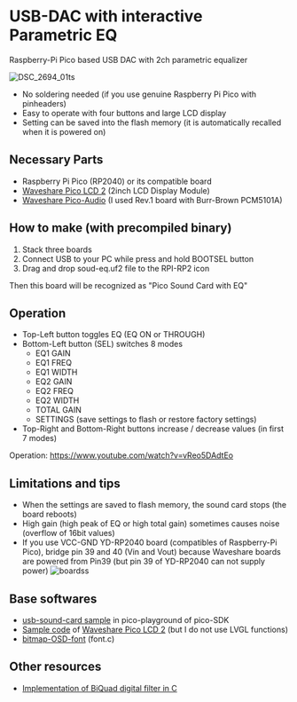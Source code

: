 # USB-DAC with interactive Parametric EQ

Raspberry-Pi Pico based USB DAC with 2ch parametric equalizer

![DSC_2694_01ts](https://github.com/user-attachments/assets/085e5765-5baa-4c8d-9bde-daaae47f6dad)


* No soldering needed (if you use genuine Raspberry Pi Pico with pinheaders)
* Easy to operate with four buttons and large LCD display
* Setting can be saved into the flash memory (it is automatically recalled when it is powered on)

## Necessary Parts

* Raspberry Pi Pico (RP2040) or its compatible board
* [Waveshare Pico LCD 2](https://www.waveshare.com/wiki/Pico-LCD-2) (2inch LCD Display Module)
* [Waveshare Pico-Audio](https://www.waveshare.com/wiki/Pico-Audio) (I used Rev.1 board with Burr-Brown PCM5101A)

## How to make (with precompiled binary)

1. Stack three boards
2. Connect USB to your PC while press and hold BOOTSEL button
3. Drag and drop soud-eq.uf2 file to the RPI-RP2 icon

Then this board will be recognized as "Pico Sound Card with EQ"

## Operation

* Top-Left button toggles EQ (EQ ON or THROUGH)
* Bottom-Left button (SEL) switches 8 modes
  - EQ1 GAIN
  - EQ1 FREQ
  - EQ1 WIDTH
  - EQ2 GAIN
  - EQ2 FREQ
  - EQ2 WIDTH
  - TOTAL GAIN
  - SETTINGS (save settings to flash or restore factory settings)
* Top-Right and Bottom-Right buttons increase / decrease values (in first 7 modes)

Operation: https://www.youtube.com/watch?v=vReo5DAdtEo

## Limitations and tips

* When the settings are saved to flash memory, the sound card stops (the board reboots)
* High gain (high peak of EQ or high total gain) sometimes causes noise (overflow of 16bit values)
* If you use VCC-GND YD-RP2040 board (compatibles of Raspberry-Pi Pico), bridge pin 39 and 40 (Vin and Vout) because Waveshare boards are powered from Pin39 (but pin 39 of YD-RP2040 can not supply power)
![boardss](https://github.com/user-attachments/assets/48f579f6-3e2b-4a8b-b544-320f3714dd84)

## Base softwares

* [usb-sound-card sample](https://github.com/raspberrypi/pico-playground/tree/master/apps/usb_sound_card) in pico-playground of pico-SDK
* [Sample code](https://files.waveshare.com/wiki/Pico-1.3-LCD/RP2040-LCD-LVGL.zip) of [Waveshare Pico LCD 2](https://www.waveshare.com/wiki/Pico-LCD-2) (but I do not use LVGL functions)
* [bitmap-OSD-font](https://github.com/frisnit/bitmap-OSD-font/tree/master) (font.c)

## Other resources

* [Implementation of BiQuad digital filter in C](https://www.utsbox.com/?page_id=523)
